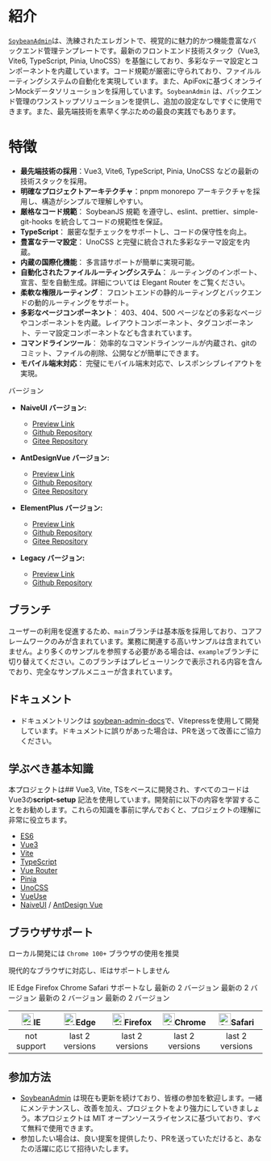 # 紹介

[`SoybeanAdmin`](https://github.com/soybeanjs/soybean-admin)は、洗練されたエレガントで、視覚的に魅力的かつ機能豊富なバックエンド管理テンプレートです。最新のフロントエンド技術スタック（Vue3, Vite6, TypeScript, Pinia, UnoCSS）を基盤にしており、多彩なテーマ設定とコンポーネントを内蔵しています。コード規範が厳密に守られており、ファイルルーティングシステムの自動化を実現しています。また、ApiFoxに基づくオンラインMockデータソリューションを採用しています。`SoybeanAdmin` は、バックエンド管理のワンストップソリューションを提供し、追加の設定なしですぐに使用できます。また、最先端技術を素早く学ぶための最良の実践でもあります。

# 特徴

- **最先端技術の採用**：Vue3, Vite6, TypeScript, Pinia, UnoCSS などの最新の技術スタックを採用。
- **明確なプロジェクトアーキテクチャ**：pnpm monorepo アーキテクチャを採用し、構造がシンプルで理解しやすい。
- **厳格なコード規範**： SoybeanJS 規範 を遵守し、eslint、prettier、simple-git-hooks を統合してコードの規範性を保証。
- **TypeScript**： 厳密な型チェックをサポートし、コードの保守性を向上。
- **豊富なテーマ設定**： UnoCSS と完璧に統合された多彩なテーマ設定を内蔵。
- **内蔵の国際化機能**： 多言語サポートが簡単に実現可能。
- **自動化されたファイルルーティングシステム**： ルーティングのインポート、宣言、型を自動生成。詳細については Elegant Router をご覧ください。
- **柔軟な権限ルーティング**： フロントエンドの静的ルーティングとバックエンドの動的ルーティングをサポート。
- **多彩なページコンポーネント**： 403、404、500 ページなどの多彩なページやコンポーネントを内蔵。レイアウトコンポーネント、タグコンポーネント、テーマ設定コンポーネントなども含まれています。
- **コマンドラインツール**： 効率的なコマンドラインツールが内蔵され、gitのコミット、ファイルの削除、公開などが簡単にできます。
- **モバイル端末対応**： 完璧にモバイル端末対応で、レスポンシブレイアウトを実現。

バージョン

- **NaiveUI バージョン:**

  - [Preview Link](https://naive.soybeanjs.cn/)
  - [Github Repository](https://github.com/soybeanjs/soybean-admin)
  - [Gitee Repository](https://gitee.com/honghuangdc/soybean-admin)

- **AntDesignVue バージョン:**

  - [Preview Link](https://antd.soybeanjs.cn/)
  - [Github Repository](https://github.com/soybeanjs/soybean-admin-antd)
  - [Gitee Repository](https://gitee.com/honghuangdc/soybean-admin-antd)

- **ElementPlus バージョン:**

  - [Preview Link](https://elp.soybeanjs.cn/)
  - [Github Repository](https://github.com/soybeanjs/soybean-admin-element-plus)
  - [Gitee Repository](https://gitee.com/honghuangdc/soybean-admin-element-plus)

- **Legacy バージョン:**
  - [Preview Link](https://legacy.soybeanjs.cn/)
  - [Github Repository](https://github.com/soybeanjs/soybean-admin/tree/legacy)

## ブランチ

ユーザーの利用を促進するため、`main`ブランチは基本版を採用しており、コアフレームワークのみが含まれています。業務に関連する高いサンプルは含まれていません。より多くのサンプルを参照する必要がある場合は、`example`ブランチに切り替えてください。このブランチはプレビューリンクで表示される内容を含んでおり、完全なサンプルメニューが含まれています。

## ドキュメント

- ドキュメントリンクは [soybean-admin-docs](https://github.com/soybeanjs/soybean-admin-docs)で、Vitepressを使用して開発しています。ドキュメントに誤りがあった場合は、PRを送って改善にご協力ください。

## 学ぶべき基本知識

本プロジェクトは## Vue3, Vite, TSをベースに開発され、すべてのコードは Vue3の**script-setup** 記法を使用しています。開発前に以下の内容を学習することをお勧めします。これらの知識を事前に学んでおくと、プロジェクトの理解に非常に役立ちます。

- [ES6](https://es6.ruanyifeng.com/)
- [Vue3](https://vuejs.org/)
- [Vite](https://vitejs.dev/)
- [TypeScript](https://jkchao.github.io/typescript-book-chinese/#why)
- [Vue Router](https://router.vuejs.org/)
- [Pinia](https://pinia.vuejs.org/)
- [UnoCSS](https://uno.antfu.me/)
- [VueUse](https://vueuse.org/)
- [NaiveUI](https://www.naiveui.com/zh-CN/os-theme) / [AntDesign Vue](https://www.antdv.com/components/overview-cn/)

## ブラウザサポート

ローカル開発には `Chrome 100+` ブラウザの使用を推奨

現代的なブラウザに対応し、IEはサポートしません

IE Edge Firefox Chrome Safari
サポートなし 最新の 2 バージョン 最新の 2 バージョン 最新の 2 バージョン 最新の 2 バージョン

| [<img src="https://raw.githubusercontent.com/alrra/browser-logos/master/src/archive/internet-explorer_9-11/internet-explorer_9-11_48x48.png" alt="IE" width="24px" height="24px"  />](http://godban.github.io/browsers-support-badges/)IE | [<img src="https://raw.githubusercontent.com/alrra/browser-logos/master/src/edge/edge_48x48.png" alt=" Edge" width="24px" height="24px" />](http://godban.github.io/browsers-support-badges/)Edge | [<img src="https://raw.githubusercontent.com/alrra/browser-logos/master/src/firefox/firefox_48x48.png" alt="Firefox" width="24px" height="24px" />](http://godban.github.io/browsers-support-badges/)Firefox | [<img src="https://raw.githubusercontent.com/alrra/browser-logos/master/src/chrome/chrome_48x48.png" alt="Chrome" width="24px" height="24px" />](http://godban.github.io/browsers-support-badges/)Chrome | [<img src="https://raw.githubusercontent.com/alrra/browser-logos/master/src/safari/safari_48x48.png" alt="Safari" width="24px" height="24px" />](http://godban.github.io/browsers-support-badges/)Safari |
| :---------------------------------------------------------------------------------------------------------------------------------------------------------------------------------------------------------------------------------------: | :-----------------------------------------------------------------------------------------------------------------------------------------------------------------------------------------------: | :----------------------------------------------------------------------------------------------------------------------------------------------------------------------------------------------------------: | :------------------------------------------------------------------------------------------------------------------------------------------------------------------------------------------------------: | :------------------------------------------------------------------------------------------------------------------------------------------------------------------------------------------------------: |
|                                                                                                                not support                                                                                                                |                                                                                          last 2 versions                                                                                          |                                                                                               last 2 versions                                                                                                |                                                                                             last 2 versions                                                                                              |                                                                                             last 2 versions                                                                                              |

## 参加方法

- [SoybeanAdmin](https://github.com/honghuangdc/soybean-admin) は現在も更新を続けており、皆様の参加を歓迎します。一緒にメンテナンスし、改善を加え、プロジェクトをより強力にしていきましょう。本プロジェクトは MIT オープンソースライセンスに基づいており、すべて無料で使用できます。
- 参加したい場合は、良い提案を提供したり、PRを送っていただけると、あなたの活躍に応じて招待いたします。
